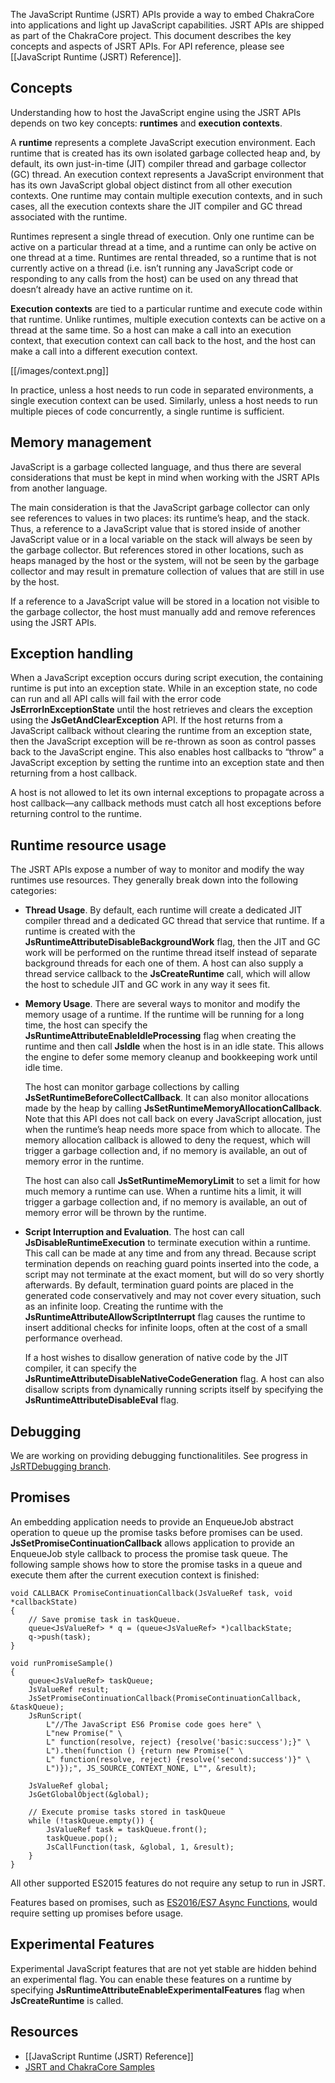 The JavaScript Runtime (JSRT) APIs provide a way to embed ChakraCore into applications and light up JavaScript capabilities. JSRT APIs are shipped as part of the ChakraCore project. This document describes the key concepts and aspects of JSRT APIs. For API reference, please see [[JavaScript Runtime (JSRT) Reference]]. 

## Concepts

Understanding how to host the JavaScript engine using the JSRT APIs depends on two key concepts: **runtimes** and **execution contexts**.

A **runtime** represents a complete JavaScript execution environment. Each runtime that is created has its own isolated garbage collected heap and, by default, its own just-in-time (JIT) compiler thread and garbage collector (GC) thread. An execution context represents a JavaScript environment that has its own JavaScript global object distinct from all other execution contexts. One runtime may contain multiple execution contexts, and in such cases, all the execution contexts share the JIT compiler and GC thread associated with the runtime. 

Runtimes represent a single thread of execution. Only one runtime can be active on a particular thread at a time, and a runtime can only be active on one thread at a time. Runtimes are rental threaded, so a runtime that is not currently active on a thread (i.e. isn’t running any JavaScript code or responding to any calls from the host) can be used on any thread that doesn’t already have an active runtime on it.

**Execution contexts** are tied to a particular runtime and execute code within that runtime. Unlike runtimes, multiple execution contexts can be active on a thread at the same time. So a host can make a call into an execution context, that execution context can call back to the host, and the host can make a call into a different execution context.

[[/images/context.png]]

In practice, unless a host needs to run code in separated environments, a single execution context can be used. Similarly, unless a host needs to run multiple pieces of code concurrently, a single runtime is sufficient.

## Memory management
JavaScript is a garbage collected language, and thus there are several considerations that must be kept in mind when working with the JSRT APIs from another language.

The main consideration is that the JavaScript garbage collector can only see references to values in two places: its runtime’s heap, and the stack. Thus, a reference to a JavaScript value that is stored inside of another JavaScript value or in a local variable on the stack will always be seen by the garbage collector. But references stored in other locations, such as heaps managed by the host or the system, will not be seen by the garbage collector and may result in premature collection of values that are still in use by the host.
 
If a reference to a JavaScript value will be stored in a location not visible to the garbage collector, the host must manually add and remove references using the JSRT APIs.

## Exception handling
When a JavaScript exception occurs during script execution, the containing runtime is put into an exception state. While in an exception state, no code can run and all API calls will fail with the error code **JsErrorInExceptionState** until the host retrieves and clears the exception using the **JsGetAndClearException** API. If the host returns from a JavaScript callback without clearing the runtime from an exception state, then the JavaScript exception will be re-thrown as soon as control passes back to the JavaScript engine. This also enables host callbacks to “throw” a JavaScript exception by setting the runtime into an exception state and then returning from a host callback.

A host is not allowed to let its own internal exceptions to propagate across a host callback—any callback methods must catch all host exceptions before returning control to the runtime.

## Runtime resource usage
The JSRT APIs expose a number of way to monitor and modify the way runtimes use resources. They generally break down into the following categories:

* **Thread Usage**. By default, each runtime will create a dedicated JIT compiler thread and a dedicated GC thread that service that runtime. If a runtime is created with the **JsRuntimeAttributeDisableBackgroundWork** flag, then the JIT and GC work will be performed on the runtime thread itself instead of separate background threads for each one of them. A host can also supply a thread service callback to the **JsCreateRuntime** call, which will allow the host to schedule JIT and GC work in any way it sees fit.


* **Memory Usage**. There are several ways to monitor and modify the memory usage of a runtime. If the runtime will be running for a long time, the host can specify the **JsRuntimeAttributeEnableIdleProcessing** flag when creating the runtime and then call **JsIdle** when the host is in an idle state. This allows the engine to defer some memory cleanup and bookkeeping work until idle time.

    The host can monitor garbage collections by calling **JsSetRuntimeBeforeCollectCallback**. It can also monitor allocations made by the heap by calling **JsSetRuntimeMemoryAllocationCallback**. Note that this API does not call back on every JavaScript allocation, just when the runtime’s heap needs more space from which to allocate. The memory allocation callback is allowed to deny the request, which will trigger a garbage collection and, if no memory is available, an out of memory error in the runtime.

    The host can also call **JsSetRuntimeMemoryLimit** to set a limit for how much memory a runtime can use. When a runtime hits a limit, it will trigger a garbage collection and, if no memory is available, an out of memory error will be thrown by the runtime.

* **Script Interruption and Evaluation**. The host can call **JsDisableRuntimeExecution** to terminate execution within a runtime. This call can be made at any time and from any thread. Because script termination depends on reaching guard points inserted into the code, a script may not terminate at the exact moment, but will do so very shortly afterwards. By default, termination guard points are placed in the generated code conservatively and may not cover every situation, such as an infinite loop. Creating the runtime with the **JsRuntimeAttributeAllowScriptInterrupt** flag causes the runtime to insert additional checks for infinite loops, often at the cost of a small performance overhead.

    If a host wishes to disallow generation of native code by the JIT compiler, it can specify the **JsRuntimeAttributeDisableNativeCodeGeneration** flag. A host can also disallow scripts from dynamically running scripts itself by specifying the **JsRuntimeAttributeDisableEval** flag.

## Debugging
We are working on providing debugging functionalitiles. See progress in [JsRTDebugging branch](https://github.com/Microsoft/ChakraCore/tree/JsRTDebugging).

## Promises
An embedding application needs to provide an EnqueueJob abstract operation to queue up the promise tasks before promises can be used. **JsSetPromiseContinuationCallback** allows application to provide an EnqueueJob style callback to process the promise task queue. The following sample shows how to store the promise tasks in a queue and execute them after the current execution context is finished:
```
void CALLBACK PromiseContinuationCallback(JsValueRef task, void *callbackState)
{
    // Save promise task in taskQueue.
    queue<JsValueRef> * q = (queue<JsValueRef> *)callbackState;
    q->push(task);
}

void runPromiseSample()
{
    queue<JsValueRef> taskQueue;  
    JsValueRef result;
    JsSetPromiseContinuationCallback(PromiseContinuationCallback, &taskQueue);
    JsRunScript(
        L"//The JavaScript ES6 Promise code goes here" \
        L"new Promise(" \
        L" function(resolve, reject) {resolve('basic:success');}" \
        L").then(function () {return new Promise(" \
        L" function(resolve, reject) {resolve('second:success')}" \
        L")});", JS_SOURCE_CONTEXT_NONE, L"", &result);
		
    JsValueRef global;
    JsGetGlobalObject(&global);

    // Execute promise tasks stored in taskQueue
    while (!taskQueue.empty()) {
        JsValueRef task = taskQueue.front();
        taskQueue.pop();
        JsCallFunction(task, &global, 1, &result);
    }
}
```
All other supported ES2015 features do not require any setup to run in JSRT. 

Features based on promises, such as [ES2016/ES7 Async Functions](https://blogs.windows.com/msedgedev/2015/09/30/asynchronous-code-gets-easier-with-es2016-async-function-support-in-chakra-and-microsoft-edge/), would require setting up promises before usage. 

## Experimental Features
Experimental JavaScript features that are not yet stable are hidden behind an experimental flag. You can enable these features on a runtime by specifying **JsRuntimeAttributeEnableExperimentalFeatures** flag when **JsCreateRuntime** is called. 

## Resources
* [[JavaScript Runtime (JSRT) Reference]]
* [JSRT and ChakraCore Samples](https://github.com/Microsoft/Chakra-Samples)